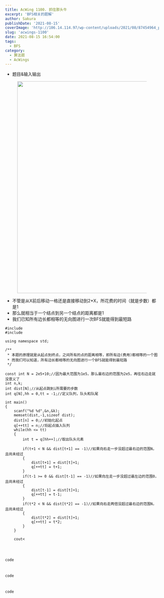 ```yaml
---
title: AcWing 1100. 抓住那头牛
excerpt: 'BFS相关的题解' 
author: Sakura
publishDate: '2021-08-15'
coverImage: 'http://106.14.114.97/wp-content/uploads/2021/08/87454964_p0_master1200-682x1024.jpg' 
slug: 'acwings-1100'
date: 2021-08-15 16:54:00
tags:
  - BFS
category:
  - 算法题
  - AcWings
---
```

<!-- wp:list -->

<ul><li>题目&输入输出</li></ul>
<!-- /wp:list -->

<!-- wp:image {"id":89,"width":997,"height":693,"sizeSlug":"large","linkDestination":"none"} -->

<figure class="wp-block-image size-large is-resized"><img src="http://106.14.114.97/wp-content/uploads/2021/08/image-2-1024x712.png" alt="" class="wp-image-89" width="997" height="693"/></figure>
<!-- /wp:image -->

<!-- wp:list -->

<ul><li>不管是从X前后移动一格还是直接移动到2*X，所花费的时间（就是步数）都是1</li><li>那么就相当于一个结点到另一个结点的距离都是1</li><li>我们已知所有边长都相等的无向图进行一次BFS就能得到最短路</li></ul>
<!-- /wp:list -->

<!-- wp:code -->

<pre class="wp-block-code"><code>#include <iostream>
#include <cstring>

using namespace std;

/**
 * 本题的原理就是从起点到终点，之间所有的点的距离相等，即所有边(费用)都相等的一个图
 * 而我们可以知道，所有边长都相等的无向图进行一个BFS就能得到最短路
 */ 

const int N = 2e5+10;//因为最大范围为1e5，那么最右边的范围为2e5，再往右边走就没意义了
int n,k;
int dist[N];//从起点跳到i所需要的步数
int q[N],hh = 0,tt = -1;//定义队列，队头和队尾

int main()
{
    scanf("%d %d",&n,&k);
    memset(dist,-1,sizeof dist);
    dist[n] = 0;//初始化起点
    q[++tt] = n;//将起点插入队列
    while(hh <= tt)
    {
        int t = q[hh++];//取出队头元素
    
        if(t+1 < N && dist[t+1] == -1)//如果向右走一步没超过最右边的范围N，且尚未经过
        {
            dist[t+1] = dist[t]+1;
            q[++tt] = t+1;
        }
        if(t-1 >= 0 && dist[t-1] == -1)//如果向左走一步没超过最左边的范围0，且尚未经过
        {
            dist[t-1] = dist[t]+1;
            q[++tt] = t-1;
        }
        if(t*2 < N && dist[t*2] == -1)//如果向右走两倍没超过最右边的范围N，且尚未经过
        {
            dist[t*2] = dist[t]+1;
            q[++tt] = t*2;
        }
    }
  
    cout<<dist[k];
    return 0;
}</code></pre>

code

code

code
